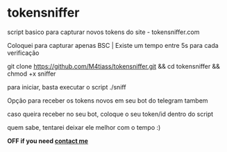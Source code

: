 # tokensniffer
script basico para capturar novos tokens do site - tokensniffer.com

Coloquei para capturar apenas BSC | Existe um tempo entre 5s para cada verificação

git clone https://github.com/M4tiass/tokensniffer.git && cd tokensniffer && chmod +x sniffer

para iniciar, basta executar o script ./sniff

Opção para receber os tokens novos em seu bot do telegram tambem

caso queira receber no seu bot, coloque o seu token/id dentro do script

quem sabe, tentarei deixar ele melhor com o tempo :)

**OFF if you need <a href="https://t.me/Mat1as">contact me</a>**
